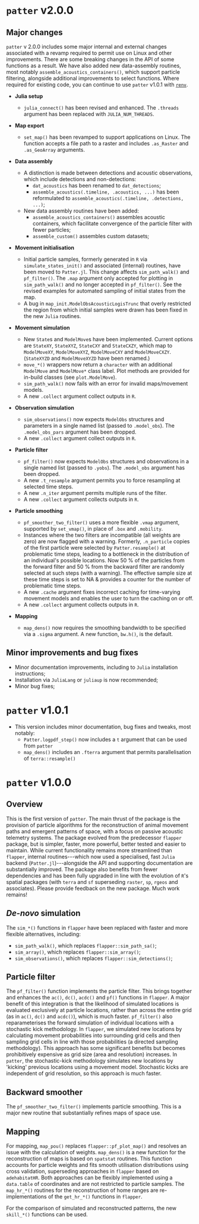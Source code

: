 # `patter` v2.0.0

## Major changes

`patter` v 2.0.0 includes some major internal and external changes associated with a revamp required to permit use on Linux and other improvements. There are some breaking changes in the API of some functions as a result. We have also added new data-assembly routines, most notably `assemble_acoustics_containers()`, which support particle filtering, alongside additional improvements to select functions. Where required for existing code, you can continue to use `patter` v1.0.1 with [`renv`](https://rstudio.github.io/renv/articles/renv.html). 

* **Julia setup** 
    * `julia_connect()` has been revised and enhanced. The `.threads` argument has been replaced with `JULIA_NUM_THREADS`. 

* **Map export** 
    * `set_map()` has been revamped to support applications on Linux. The function accepts a file path to a raster and includes `.as_Raster` and `.as_GeoArray` arguments. 
* **Data assembly** 
    * A distinction is made between detections and acoustic observations, which include detections and non-detections:
        * `dat_acoustics` has been renamed to `dat_detections`;
        * `assemble_acoustics(.timeline, .acoustics, ...)` has been reformulated to `assemble_acoustics(.timeline, .detections, ...)`;
    * New data assembly routines have been added:
        * `assemble_acoustics_containers()` assembles acoustic containers, which facilitate convergence of the particle filter with fewer particles;
        * `assemble_custom()` assembles custom datasets;

* **Movement initialisation**
    * Initial particle samples, formerly generated in `R` via `simulate_states_init()` and associated (internal) routines, have been moved to `Patter.jl`. This change affects `sim_path_walk()` and `pf_filter()`. The `.map` argument only accepted for plotting in `sim_path_walk()` and no longer accepted in `pf_filter()`. See the revised examples for automated sampling of initial states from the map. 
    *  A bug in `map_init.ModelObsAcousticLogisTrunc` that overly restricted the region from which initial samples were drawn has been fixed in the new `Julia` routines. 

* **Movement simulation**
    * New `State`s and `ModelMove`s have been implemented. Current options are `StateXY`, `StateXYZ`, `StateCXY` and `StateCXZY`, which map to `ModelMoveXY`, `ModelMoveXYZ`, `ModelMoveCXY` and `ModelMoveCXZY`. (`StateXYZD` and `ModelMoveXYZD` have been renamed.)
    * `move_*()` wrappers now return a `character` with an additional `ModelMove` and `ModelMove*` class label. Plot methods are provided for in-build classes (see `plot.ModelMove`).
    * `sim_path_walk()` now fails with an error for invalid maps/movement models.  
    * A new `.collect` argument collect outputs in `R`. 

* **Observation simulation**
    * `sim_observations()` now expects `ModelObs` structures and parameters in a single named list (passed to `.model_obs`). The `.model_obs_pars` argument has been dropped. 
    * A new `.collect` argument collect outputs in `R`. 

* **Particle filter**
    * `pf_filter()` now expects `ModelObs` structures and observations in a single named list (passed to `.yobs`). The `.model_obs` argument has been dropped. 
    * A new `.t_resample` argument permits you to force resampling at selected time steps.
    * A new `.n_iter` argument permits multiple runs of the filter. 
    * A new `.collect` argument collects outputs in `R`. 

* **Particle smoothing**
    * `pf_smoother_two_filter()` uses a more flexible `.vmap` argument, supported by `set_vmap()`, in place of `.box` and `.mobility`. 
    * Instances where the two filters are incompatible (all weights are zero) are now flagged with a warning. Formerly, `.n_particle` copies of the first particle were selected by `Patter.resample()` at problematic time steps, leading to a bottleneck in the distribution of an individual's possible locations. Now 50 % of the particles from the forward filter and 50 % from the backward filter are randomly selected at such steps (with a warning). The effective sample size at these time steps is set to NA & provides a counter for the number of problematic time steps. 
    * A new `.cache` argument fixes incorrect caching for time-varying movement models and enables the user to turn the caching on or off.
    * A new `.collect` argument collects outputs in `R`. 
    
* **Mapping**
    * `map_dens()` now requires the smoothing bandwidth to be specified via a `.sigma` argument. A new function, `bw.h()`, is the default.

## Minor improvements and bug fixes

* Minor documentation improvements, including to `Julia` installation instructions;
* Installation via `JuliaLang` or `juliaup` is now recommended;
* Minor bug fixes;

# `patter` v1.0.1

* This version includes minor documentation, bug fixes and tweaks, most notably:
    * `Patter.logpdf_step()` now includes a `t` argument that can be used from `patter`
    * `map_dens()` includes an `.fterra` argument that permits parallelisation of `terra::resample()` 

# `patter` v1.0.0

## Overview 

This is the first version of `patter`. The main thrust of the package is the provision of particle algorithms for the reconstruction of animal movement paths and emergent patterns of space, with a focus on passive acoustic telemetry systems. The package evolved from the predecessor `flapper` package, but is simpler, faster, more powerful, better tested and easier to maintain. 
While current functionality remains more streamlined than `flapper`, internal routines---which now used a specialised, fast `Julia` backend (`Patter.jl`)---alongside the API and supporting documentation are substantially improved. The package also benefits from fewer dependencies and has been fully upgraded in line with the evolution of `R`'s spatial packages (with `terra` and `sf` superseding `raster`, `sp`, `rgeos` and associates). Please provide feedback on the new package. Much work remains!

## _De-novo_ simulation

The `sim_*()` functions in `flapper` have been replaced with faster and more flexible alternatives, including:

* `sim_path_walk()`, which replaces `flapper::sim_path_sa()`;
* `sim_array()`, which replaces `flapper::sim_array()`;
* `sim_observations()`, which replaces `flapper::sim_detections()`;

## Particle filter

The `pf_filter()` function implements the particle filter. This brings together and enhances the `ac()`, `dc()`, `acdc()` and `pf()` functions in `flapper`. A major benefit of this integration is that the likelihood of simulated locations is evaluated exclusively at particle locations, rather than across the entire grid (as in `ac()`, `dc()` and `acdc()`), which is much faster. `pf_filter()` also reparameterises the forward simulation of individual locations with a stochastic kick methodology. In `flapper`, we simulated new locations by calculating movement probabilities into surrounding grid cells and then sampling grid cells in line with those probabilities (a directed sampling methodology). This approach has some significant benefits but becomes prohibitively expensive as grid size (area and resolution) increases. In `patter`, the stochastic-kick methodology simulates new locations by 'kicking' previous locations using a movement model. Stochastic kicks are independent of grid resolution, so this approach is much faster.

## Backward smoother 

The `pf_smoother_two_filter()` implements particle smoothing. This is a major new routine that substantially refines maps of space use. 

## Mapping 

For mapping, `map_pou()` replaces `flapper::pf_plot_map()` and resolves an issue with the calculation of weights. `map_dens()` is a new function for the reconstruction of maps is based on `spatstat` routines. This function accounts for particle weights and fits smooth utilisation distributions using cross validation, superseding approaches in `flapper` based on `adehabitatHR`. Both approaches can be flexibly implemented using a `data.table` of coordinates and are not restricted to particle samples. The `map_hr_*()` routines for the reconstruction of home ranges are re-implementations of the `get_hr_*()` functions in `flapper`. 

For the comparison of simulated and reconstructed patterns, the new `skill_*()` functions can be used. 
